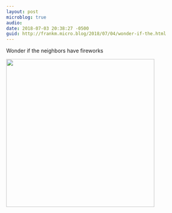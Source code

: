 ```yaml
---
layout: post
microblog: true
audio: 
date: 2018-07-03 20:38:27 -0500
guid: http://frankm.micro.blog/2018/07/04/wonder-if-the.html
---
```

Wonder if the neighbors have fireworks

<img src="http://frankmcpherson.blog/uploads/2018/bb51fbdcff.jpg" width="398" height="398" />
